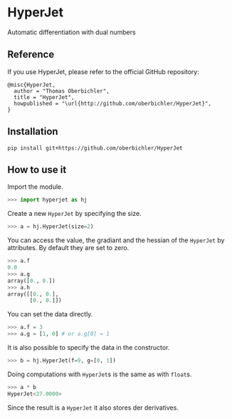 # HyperJet
Automatic differentiation with dual numbers

## Reference

If you use HyperJet, please refer to the official GitHub repository:

```
@misc{HyperJet,
  author = "Thomas Oberbichler",
  title = "HyperJet",
  howpublished = "\url{http://github.com/oberbichler/HyperJet}",
}
```

## Installation

```
pip install git+https://github.com/oberbichler/HyperJet
```

## How to use it

Import the module.

```python
>>> import hyperjet as hj
```

Create a new `HyperJet` by specifying the size.

```python
>>> a = hj.HyperJet(size=2)
```

You can access the value, the gradiant and the hessian of the `HyperJet` by attributes. By default they are set to zero.

```python
>>> a.f
0.0
>>> a.g
array([0., 0.])
>>> a.h
array([[0., 0.],
       [0., 0.]])
```

You can set the data directly.

```python
>>> a.f = 3
>>> a.g = [1, 0] # or a.g[0] = 1
```

It is also possible to specify the data in the constructor.

```python
>>> b = hj.HyperJet(f=9, g=[0, 1])
```

Doing computations with `HyperJet`s is the same as with `float`s.

```python
>>> a * b
HyperJet<27.0000>
```

Since the result is a `HyperJet` it also stores der derivatives.
